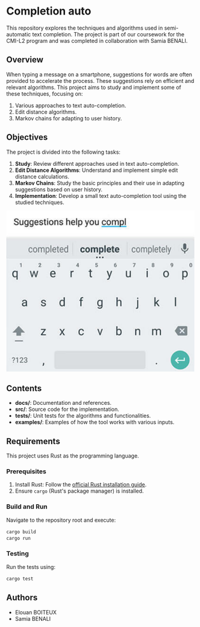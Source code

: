 # Completion auto

This repository explores the techniques and algorithms used in semi-automatic text completion. The project is part of our coursework for the CMI-L2 program and was completed in collaboration with Samia BENALI.



## Overview

When typing a message on a smartphone, suggestions for words are often provided to accelerate the process. These suggestions rely on efficient and relevant algorithms. This project aims to study and implement some of these techniques, focusing on:
1. Various approaches to text auto-completion.
2. Edit distance algorithms.
3. Markov chains for adapting to user history.

## Objectives

The project is divided into the following tasks:
1. **Study**: Review different approaches used in text auto-completion.
2. **Edit Distance Algorithms**: Understand and implement simple edit distance calculations.
3. **Markov Chains**: Study the basic principles and their use in adapting suggestions based on user history.
4. **Implementation**: Develop a small text auto-completion tool using the studied techniques.

<img src="images/example.png" alt="Auto-Completion Example" style="margin: 0 auto;" width="500">


## Contents

- **docs/**: Documentation and references.
- **src/**: Source code for the implementation.
- **tests/**: Unit tests for the algorithms and functionalities.
- **examples/**: Examples of how the tool works with various inputs.

## Requirements

This project uses Rust as the programming language.

### Prerequisites
1. Install Rust: Follow the [official Rust installation guide](https://www.rust-lang.org/tools/install).
2. Ensure `cargo` (Rust's package manager) is installed.

### Build and Run
Navigate to the repository root and execute:
```bash
cargo build
cargo run
```

### Testing
Run the tests using:
```bash
cargo test
```

## Authors

- Elouan BOITEUX
- Samia BENALI
